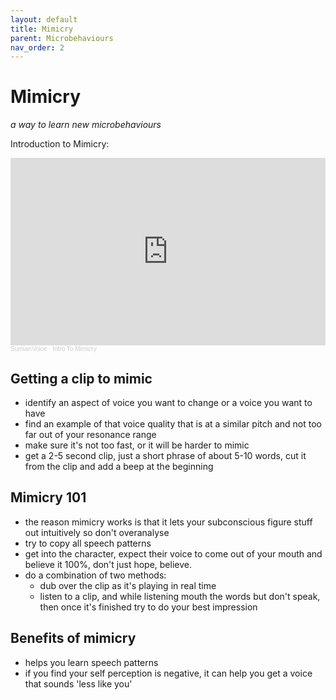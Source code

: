 ```yaml
---
layout: default
title: Mimicry
parent: Microbehaviours
nav_order: 2
---
```


# Mimicry
_a way to learn new microbehaviours_


Introduction to Mimicry:
<iframe width="100%" height="300" scrolling="no" frameborder="no" allow="autoplay" src="https://w.soundcloud.com/player/?url=https%3A//api.soundcloud.com/tracks/1227340534&color=%23ff5500&auto_play=false&hide_related=false&show_comments=true&show_user=true&show_reposts=false&show_teaser=true&visual=true"></iframe><div style="font-size: 10px; color: #cccccc;line-break: anywhere;word-break: normal;overflow: hidden;white-space: nowrap;text-overflow: ellipsis; font-family: Interstate,Lucida Grande,Lucida Sans Unicode,Lucida Sans,Garuda,Verdana,Tahoma,sans-serif;font-weight: 100;"><a href="https://soundcloud.com/user-312238614" title="SumianVoice" target="_blank" style="color: #cccccc; text-decoration: none;">SumianVoice</a> · <a href="https://soundcloud.com/user-312238614/intro-to-mimicry" title="Intro To Mimicry" target="_blank" style="color: #cccccc; text-decoration: none;">Intro To Mimicry</a></div>


## Getting a clip to mimic
- identify an aspect of voice you want to change or a voice you want to have
- find an example of that voice quality that is at a similar pitch and not too far out of your resonance range
- make sure it's not too fast, or it will be harder to mimic
- get a 2-5 second clip, just a short phrase of about 5-10 words, cut it from the clip and add a beep at the beginning

## Mimicry 101
- the reason mimicry works is that it lets your subconscious figure stuff out intuitively so don't overanalyse
- try to copy all speech patterns
- get into the character, expect their voice to come out of your mouth and believe it 100%, don't just hope, believe.
- do a combination of two methods:
    * dub over the clip as it's playing in real time
    * listen to a clip, and while listening mouth the words but don't speak, then once it's finished try to do your best impression

## Benefits of mimicry
- helps you learn speech patterns
- if you find your self perception is negative, it can help you get a voice that sounds 'less like you'
